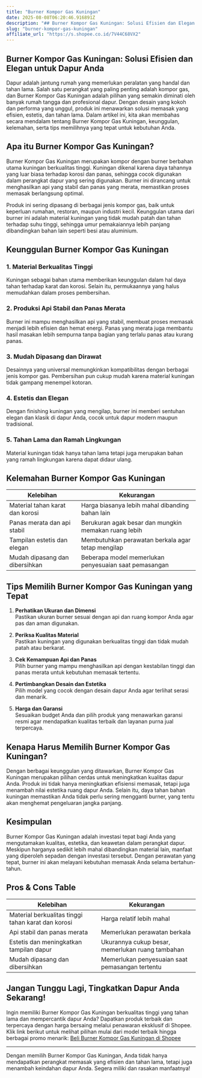 ```yaml
---
title: "Burner Kompor Gas Kuningan"
date: 2025-08-08T06:20:46.916891Z
description: "## Burner Kompor Gas Kuningan: Solusi Efisien dan Elegan untuk Dapur Anda..."
slug: "burner-kompor-gas-kuningan"
affiliate_url: "https://s.shopee.co.id/7V44C68VX2"
---
```

## Burner Kompor Gas Kuningan: Solusi Efisien dan Elegan untuk Dapur Anda

Dapur adalah jantung rumah yang memerlukan peralatan yang handal dan tahan lama. Salah satu perangkat yang paling penting adalah kompor gas, dan Burner Kompor Gas Kuningan adalah pilihan yang semakin diminati oleh banyak rumah tangga dan profesional dapur. Dengan desain yang kokoh dan performa yang unggul, produk ini menawarkan solusi memasak yang efisien, estetis, dan tahan lama. Dalam artikel ini, kita akan membahas secara mendalam tentang Burner Kompor Gas Kuningan, keunggulan, kelemahan, serta tips memilihnya yang tepat untuk kebutuhan Anda.

## Apa itu Burner Kompor Gas Kuningan?

Burner Kompor Gas Kuningan merupakan kompor dengan burner berbahan utama kuningan berkualitas tinggi. Kuningan dikenal karena daya tahannya yang luar biasa terhadap korosi dan panas, sehingga cocok digunakan dalam perangkat dapur yang sering digunakan. Burner ini dirancang untuk menghasilkan api yang stabil dan panas yang merata, memastikan proses memasak berlangsung optimal.

Produk ini sering dipasang di berbagai jenis kompor gas, baik untuk keperluan rumahan, restoran, maupun industri kecil. Keunggulan utama dari burner ini adalah material kuningan yang tidak mudah patah dan tahan terhadap suhu tinggi, sehingga umur pemakaiannya lebih panjang dibandingkan bahan lain seperti besi atau aluminium.

## Keunggulan Burner Kompor Gas Kuningan

### 1. Material Berkualitas Tinggi

Kuningan sebagai bahan utama memberikan keunggulan dalam hal daya tahan terhadap karat dan korosi. Selain itu, permukaannya yang halus memudahkan dalam proses pembersihan.

### 2. Produksi Api Stabil dan Panas Merata

Burner ini mampu menghasilkan api yang stabil, membuat proses memasak menjadi lebih efisien dan hemat energi. Panas yang merata juga membantu hasil masakan lebih sempurna tanpa bagian yang terlalu panas atau kurang panas.

### 3. Mudah Dipasang dan Dirawat

Desainnya yang universal memungkinkan kompatibilitas dengan berbagai jenis kompor gas. Pembersihan pun cukup mudah karena material kuningan tidak gampang menempel kotoran.

### 4. Estetis dan Elegan

Dengan finishing kuningan yang mengilap, burner ini memberi sentuhan elegan dan klasik di dapur Anda, cocok untuk dapur modern maupun tradisional.

### 5. Tahan Lama dan Ramah Lingkungan

Material kuningan tidak hanya tahan lama tetapi juga merupakan bahan yang ramah lingkungan karena dapat didaur ulang.

## Kelemahan Burner Kompor Gas Kuningan

| Kelebihan | Kekurangan |
|------------|--------------|
| Material tahan karat dan korosi | Harga biasanya lebih mahal dibanding bahan lain |
| Panas merata dan api stabil | Berukuran agak besar dan mungkin memakan ruang lebih |
| Tampilan estetis dan elegan | Membutuhkan perawatan berkala agar tetap mengilap |
| Mudah dipasang dan dibersihkan | Beberapa model memerlukan penyesuaian saat pemasangan |

## Tips Memilih Burner Kompor Gas Kuningan yang Tepat

1. **Perhatikan Ukuran dan Dimensi**  
Pastikan ukuran burner sesuai dengan api dan ruang kompor Anda agar pas dan aman digunakan.

2. **Periksa Kualitas Material**  
Pastikan kuningan yang digunakan berkualitas tinggi dan tidak mudah patah atau berkarat.

3. **Cek Kemampuan Api dan Panas**  
Pilih burner yang mampu menghasilkan api dengan kestabilan tinggi dan panas merata untuk kebutuhan memasak tertentu.

4. **Pertimbangkan Desain dan Estetika**  
Pilih model yang cocok dengan desain dapur Anda agar terlihat serasi dan menarik.

5. **Harga dan Garansi**  
Sesuaikan budget Anda dan pilih produk yang menawarkan garansi resmi agar mendapatkan kualitas terbaik dan layanan purna jual terpercaya.

## Kenapa Harus Memilih Burner Kompor Gas Kuningan?

Dengan berbagai keunggulan yang ditawarkan, Burner Kompor Gas Kuningan merupakan pilihan cerdas untuk meningkatkan kualitas dapur Anda. Produk ini tidak hanya meningkatkan efisiensi memasak, tetapi juga menambah nilai estetika ruang dapur Anda. Selain itu, daya tahan bahan kuningan memastikan Anda tidak perlu sering mengganti burner, yang tentu akan menghemat pengeluaran jangka panjang.

## Kesimpulan

Burner Kompor Gas Kuningan adalah investasi tepat bagi Anda yang mengutamakan kualitas, estetika, dan keawetan dalam perangkat dapur. Meskipun harganya sedikit lebih mahal dibandingkan material lain, manfaat yang diperoleh sepadan dengan investasi tersebut. Dengan perawatan yang tepat, burner ini akan melayani kebutuhan memasak Anda selama bertahun-tahun.

## Pros & Cons Table

| Kelebihan | Kekurangan |
|------------|--------------|
| Material berkualitas tinggi tahan karat dan korosi | Harga relatif lebih mahal |
| Api stabil dan panas merata | Memerlukan perawatan berkala |
| Estetis dan meningkatkan tampilan dapur | Ukurannya cukup besar, memerlukan ruang tambahan |
| Mudah dipasang dan dibersihkan | Memerlukan penyesuaian saat pemasangan tertentu |

## Jangan Tunggu Lagi, Tingkatkan Dapur Anda Sekarang!

Ingin memiliki Burner Kompor Gas Kuningan berkualitas tinggi yang tahan lama dan mempercantik dapur Anda? Dapatkan produk terbaik dan terpercaya dengan harga bersaing melalui penawaran eksklusif di Shopee. Klik link berikut untuk melihat pilihan mulai dari model terbaik hingga berbagai promo menarik: [Beli Burner Kompor Gas Kuningan di Shopee](https://s.shopee.co.id/7V44C68VX2)

---

Dengan memilih Burner Kompor Gas Kuningan, Anda tidak hanya mendapatkan perangkat memasak yang efisien dan tahan lama, tetapi juga menambah keindahan dapur Anda. Segera miliki dan rasakan manfaatnya!